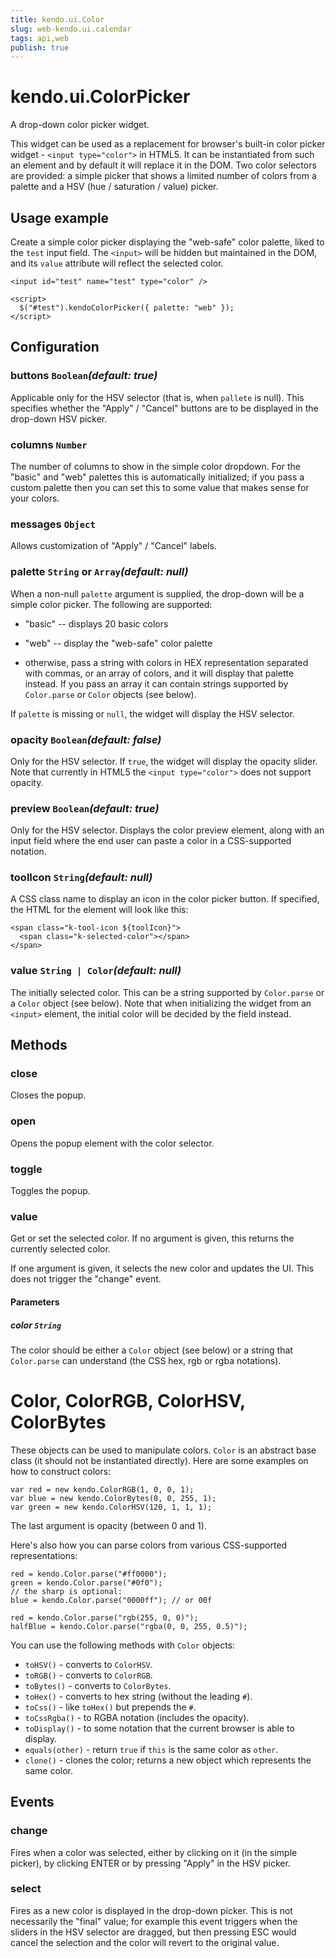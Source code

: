 ```yaml
---
title: kendo.ui.Color
slug: web-kendo.ui.calendar
tags: api,web
publish: true
---
```


# kendo.ui.ColorPicker

A drop-down color picker widget.

This widget can be used as a replacement for browser's built-in color
picker widget - `<input type="color">` in HTML5.  It can be
instantiated from such an element and by default it will replace it in
the DOM.  Two color selectors are provided: a simple picker that shows
a limited number of colors from a palette and a HSV (hue / saturation
/ value) picker.

## Usage example

Create a simple color picker displaying the "web-safe" color palette,
liked to the `test` input field.  The `<input>` will be hidden but
maintained in the DOM, and its `value` attribute will reflect the
selected color.

    <input id="test" name="test" type="color" />

    <script>
      $("#test").kendoColorPicker({ palette: "web" });
    </script>

## Configuration

### buttons `Boolean`*(default: true)*

Applicable only for the HSV selector (that is, when `pallete` is
null).  This specifies whether the "Apply" / "Cancel" buttons are to
be displayed in the drop-down HSV picker.

### columns `Number`

The number of columns to show in the simple color dropdown.  For the
"basic" and "web" palettes this is automatically initialized; if you
pass a custom palette then you can set this to some value that makes
sense for your colors.

### messages `Object`

Allows customization of "Apply" / "Cancel" labels.

### palette `String` or `Array`*(default: null)*

When a non-null `palette` argument is supplied, the drop-down will be
a simple color picker.  The following are supported:

- "basic" -- displays 20 basic colors

- "web" -- display the "web-safe" color palette

- otherwise, pass a string with colors in HEX representation separated
  with commas, or an array of colors, and it will display that palette
  instead.  If you pass an array it can contain strings supported by
  `Color.parse` or `Color` objects (see below).

If `palette` is missing or `null`, the widget will display the HSV
selector.

### opacity `Boolean`*(default: false)*

Only for the HSV selector.  If `true`, the widget will display the
opacity slider.  Note that currently in HTML5 the `<input
type="color">` does not support opacity.

### preview `Boolean`*(default: true)*

Only for the HSV selector.  Displays the color preview element, along
with an input field where the end user can paste a color in a
CSS-supported notation.

### toolIcon `String`*(default: null)*

A CSS class name to display an icon in the color picker button.  If
specified, the HTML for the element will look like this:

    <span class="k-tool-icon ${toolIcon}">
      <span class="k-selected-color"></span>
    </span>

### value `String | Color`*(default: null)*

The initially selected color.  This can be a string supported by
`Color.parse` or a `Color` object (see below).  Note that when
initializing the widget from an `<input>` element, the initial color
will be decided by the field instead.

## Methods

### close

Closes the popup.

### open

Opens the popup element with the color selector.

### toggle

Toggles the popup.

### value

Get or set the selected color. If no argument is given, this returns
the currently selected color.

If one argument is given, it selects the new color and updates the UI.
This does not trigger the "change" event.

#### Parameters

##### color `String`

The color should be either a `Color` object (see below) or
a string that `Color.parse` can understand (the CSS hex, rgb or rgba notations).

# Color, ColorRGB, ColorHSV, ColorBytes

These objects can be used to manipulate colors.  `Color` is an
abstract base class (it should not be instantiated directly).  Here
are some examples on how to construct colors:

    var red = new kendo.ColorRGB(1, 0, 0, 1);
    var blue = new kendo.ColorBytes(0, 0, 255, 1);
    var green = new kendo.ColorHSV(120, 1, 1, 1);

The last argument is opacity (between 0 and 1).

Here's also how you can parse colors from various CSS-supported
representations:

    red = kendo.Color.parse("#ff0000");
    green = kendo.Color.parse("#0f0");
    // the sharp is optional:
    blue = kendo.Color.parse("0000ff"); // or 00f

    red = kendo.Color.parse("rgb(255, 0, 0)");
    halfBlue = kendo.Color.parse("rgba(0, 0, 255, 0.5)");

You can use the following methods with `Color` objects:

- `toHSV()` - converts to `ColorHSV`.
- `toRGB()` - converts to `ColorRGB`.
- `toBytes()` - converts to `ColorBytes`.
- `toHex()` - converts to hex string (without the leading `#`).
- `toCss()` - like `toHex()` but prepends the `#`.
- `toCssRgba()` - to RGBA notation (includes the opacity).
- `toDisplay()` - to some notation that the current browser is able to display.
- `equals(other)` - return `true` if `this` is the same color as `other`.
- `clone()` - clones the color; returns a new object which represents the same color.

## Events

### change

Fires when a color was selected, either by clicking on it (in the
simple picker), by clicking ENTER or by pressing "Apply" in the HSV
picker.

### select

Fires as a new color is displayed in the drop-down picker.  This is
not necessarily the "final" value; for example this event triggers
when the sliders in the HSV selector are dragged, but then pressing
ESC would cancel the selection and the color will revert to the
original value.

